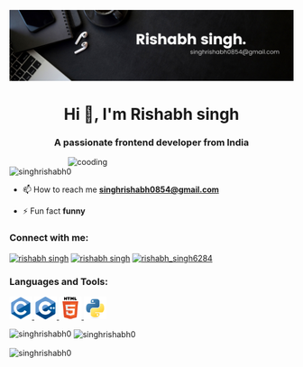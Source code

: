 ![logo](https://github.com/Singhrishabh0/singhrishabh/blob/main/banner.org.png)
<h1 align="center">Hi 👋, I'm Rishabh singh</h1>
<h3 align="center">A passionate frontend developer from India</h3>
<img align="right"alt="cooding"width="400"src=https://tse4.mm.bing.net/th?id=OIP.VON9gHTrzeHZbHfXsqfzEAHaEq&pid=Api&P=0&h=180
<p align="left"> <img src="https://komarev.com/ghpvc/?username=singhrishabh0&label=Profile%20views&color=0e75b6&style=flat" alt="singhrishabh0" /> </p>

- 📫 How to reach me **singhrishabh0854@gmail.com**

- ⚡ Fun fact **funny**

<h3 align="left">Connect with me:</h3>
<p align="left">
<a href="https://linkedin.com/in/rishabh singh" target="blank"><img align="center" src="https://raw.githubusercontent.com/rahuldkjain/github-profile-readme-generator/master/src/images/icons/Social/linked-in-alt.svg" alt="rishabh singh" height="30" width="40" /></a>
<a href="https://fb.com/rishabh singh" target="blank"><img align="center" src="https://raw.githubusercontent.com/rahuldkjain/github-profile-readme-generator/master/src/images/icons/Social/facebook.svg" alt="rishabh singh" height="30" width="40" /></a>
<a href="https://instagram.com/rishabh_singh6284" target="blank"><img align="center" src="https://raw.githubusercontent.com/rahuldkjain/github-profile-readme-generator/master/src/images/icons/Social/instagram.svg" alt="rishabh_singh6284" height="30" width="40" /></a>
</p>

<h3 align="left">Languages and Tools:</h3>
<p align="left"> <a href="https://www.cprogramming.com/" target="_blank" rel="noreferrer"> <img src="https://raw.githubusercontent.com/devicons/devicon/master/icons/c/c-original.svg" alt="c" width="40" height="40"/> </a> <a href="https://www.w3schools.com/cpp/" target="_blank" rel="noreferrer"> <img src="https://raw.githubusercontent.com/devicons/devicon/master/icons/cplusplus/cplusplus-original.svg" alt="cplusplus" width="40" height="40"/> </a> <a href="https://www.w3.org/html/" target="_blank" rel="noreferrer"> <img src="https://raw.githubusercontent.com/devicons/devicon/master/icons/html5/html5-original-wordmark.svg" alt="html5" width="40" height="40"/> </a> <a href="https://www.python.org" target="_blank" rel="noreferrer"> <img src="https://raw.githubusercontent.com/devicons/devicon/master/icons/python/python-original.svg" alt="python" width="40" height="40"/> </a> </p>

<p><img align="left" src="https://github-readme-stats.vercel.app/api/top-langs?username=singhrishabh0&show_icons=true&locale=en&layout=compact" alt="singhrishabh0" /></p>

<p>&nbsp;<img align="center" src="https://github-readme-stats.vercel.app/api?username=singhrishabh0&show_icons=true&locale=en" alt="singhrishabh0" /></p>

<p><img align="center" src="https://github-readme-streak-stats.herokuapp.com/?user=singhrishabh0&" alt="singhrishabh0" /></p>
